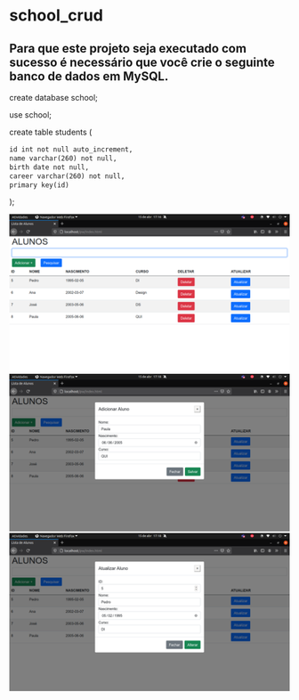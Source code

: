 # school_crud

## Para que este projeto seja executado com sucesso é necessário que você crie o seguinte banco de dados em MySQL.

create database school;

use school;

create table students (

	id int not null auto_increment,
	name varchar(260) not null,
	birth date not null,
	career varchar(260) not null,
	primary key(id)

);

![](images/index.png)
![](images/save.png)
![](images/update.png)
